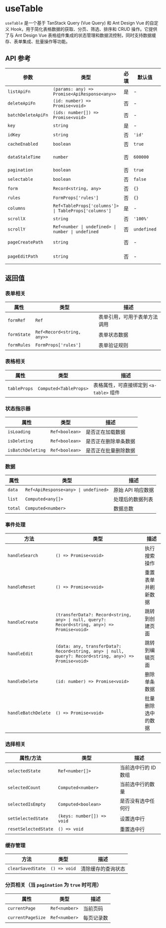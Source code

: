 # useTable

`useTable` 是一个基于 TanStack Query (Vue Query) 和 Ant Design Vue 的自定义 Hook，用于简化表格数据的获取、分页、筛选、排序和 CRUD 操作。它提供了与 Ant Design Vue 表格组件集成的状态管理和数据流控制，同时支持数据缓存、表单集成、批量操作等功能。

## API 参考

| 参数 | 类型 | 必填 | 默认值 | 描述 |
|------|------|------|-------|------|
| `listApiFn` | `(params: any) => Promise<ApiResponse<any>>` | 是 | - | 获取列表数据的 API 函数 |
| `deleteApiFn` | `(id: number) => Promise<void>` | 否 | - | 删除单条数据的 API 函数 |
| `batchDeleteApiFn` | `(ids: number[]) => Promise<void>` | 否 | - | 批量删除数据的 API 函数 |
| `key` | `string` | 是 | - | 唯一标识符，用于缓存管理 |
| `idKey` | `string` | 否 | `'id'` | 数据记录的唯一 ID 字段名 |
| `cacheEnabled` | `boolean` | 否 | `true` | 是否启用数据缓存 |
| `dataStaleTime` | `number` | 否 | `600000` | 数据过期时间（毫秒），默认 10 分钟 |
| `pagination` | `boolean` | 否 | `true` | 是否启用分页 |
| `selectable` | `boolean` | 否 | `false` | 是否支持行选择 |
| `form` | `Record<string, any>` | 否 | `{}` | 表单初始值 |
| `rules` | `FormProps['rules']` | 否 | `{}` | 表单验证规则 |
| `columns` | `Ref<TableProps['columns']> \| TableProps['columns']` | 是 | - | 表格列定义 |
| `scrollX` | `string` | 否 | `'100%'` | 表格横向滚动宽度 |
| `scrollY` | `Ref<number \| undefined> \| number \| undefined` | 否 | `undefined` | 表格纵向滚动高度 |
| `pageCreatePath` | `string` | 否 | - | 创建页面路径，默认为 `${route.path}/create/new` |
| `pageEditPath` | `string` | 否 | - | 编辑页面路径，默认为 `${route.path}/edit/:id` |

## 返回值

### 表单相关

| 属性 | 类型 | 描述 |
|------|------|------|
| `formRef` | `Ref` | 表单引用，可用于表单方法调用 |
| `formState` | `Ref<Record<string, any>>` | 表单状态数据 |
| `formRules` | `FormProps['rules']` | 表单验证规则 |

### 表格相关

| 属性 | 类型 | 描述 |
|------|------|------|
| `tableProps` | `Computed<TableProps>` | 表格属性，可直接绑定到 `<a-table>` 组件 |

### 状态指示器

| 属性 | 类型 | 描述 |
|------|------|------|
| `isLoading` | `Ref<boolean>` | 是否正在加载数据 |
| `isDeleting` | `Ref<boolean>` | 是否正在删除单条数据 |
| `isBatchDeleting` | `Ref<boolean>` | 是否正在批量删除数据 |

### 数据

| 属性 | 类型 | 描述 |
|------|------|------|
| `data` | `Ref<ApiResponse<any> \| undefined>` | 原始 API 响应数据 |
| `list` | `Computed<any[]>` | 处理后的数据列表 |
| `total` | `Computed<number>` | 数据总数 |

### 事件处理

| 方法 | 类型 | 描述 |
|------|------|------|
| `handleSearch` | `() => Promise<void>` | 执行搜索操作 |
| `handleReset` | `() => Promise<void>` | 重置表单并刷新数据 |
| `handleCreate` | `(transferData?: Record<string, any> \| null, query?: Record<string, any>) => Promise<void>` | 跳转到创建页面 |
| `handleEdit` | `(data: any, transferData?: Record<string, any> \| null, query?: Record<string, any>) => Promise<void>` | 跳转到编辑页面 |
| `handleDelete` | `(id: number) => Promise<void>` | 删除单条数据 |
| `handleBatchDelete` | `() => Promise<void>` | 批量删除选中的数据 |

### 选择相关

| 属性/方法 | 类型 | 描述 |
|-----------|------|------|
| `selectedState` | `Ref<number[]>` | 当前选中行的 ID 数组 |
| `selectedCount` | `Computed<number>` | 当前选中行的数量 |
| `selectedIsEmpty` | `Computed<boolean>` | 是否没有选中任何行 |
| `setSelectedState` | `(keys: number[]) => void` | 设置选中行 |
| `resetSelectedState` | `() => void` | 重置选中行 |

### 缓存管理

| 方法 | 类型 | 描述 |
|------|------|------|
| `clearSavedState` | `() => void` | 清除缓存的查询状态 |

### 分页相关（当 `pagination` 为 `true` 时可用）

| 属性 | 类型 | 描述 |
|------|------|------|
| `currentPage` | `Ref<number>` | 当前页码 |
| `currentPageSize` | `Ref<number>` | 每页记录数 |
